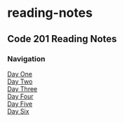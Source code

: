 # reading-notes

## Code 201 Reading Notes

### Navigation
[Day One](class-01.md)<br>
[Day Two](class-02.md)<br>
[Day Three](class-03.md)<br>
[Day Four](class-04.md)<br>
[Day Five](class-05.md)<br>
[Day Six](class-06.md)
